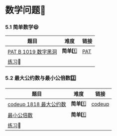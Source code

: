 # 数学问题:triangular_ruler:

### 5.1 简单数学:smile:

| 题目                                                    | 难度          | 链接                                                         |
| ------------------------------------------------------- | ------------- | ------------------------------------------------------------ |
| [PAT B 1019 数字黑洞](第五章/PAT-B-1019.cpp)            | **简单**:one: | [PAT](https://pintia.cn/problem-sets/994805260223102976/problems/994805302786899968) |
| [练习](http://codeup.cn/contest.php?cid=100000588):bus: |               |                                                              |



### 5.2 最大公约数与最小公倍数:two:

| 题目                                                    | 难度          | 链接                                                         |
| ------------------------------------------------------- | ------------- | ------------------------------------------------------------ |
| [codeup 1818 最大公约数](第五章/codeup-1818.cpp)        | **简单**:one: | [codeup](http://codeup.cn/problem.php?id=1818&csrf=S2UhMCEfFopNLzjMvUrmADTGg9RRugX2) |
| [最小公倍数](第五章/LCM.cpp)                            | **简单**:one: |                                                              |
| [练习](http://codeup.cn/contest.php?cid=100000589):bus: |               |                                                              |

